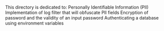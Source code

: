 This directory is dedicated to:
Personally Identifiable Information (PII)
Implementation of log filter that will obfuscate PII fields
Encryption of password and the validity of an input password
Authenticating a database using environment variables
